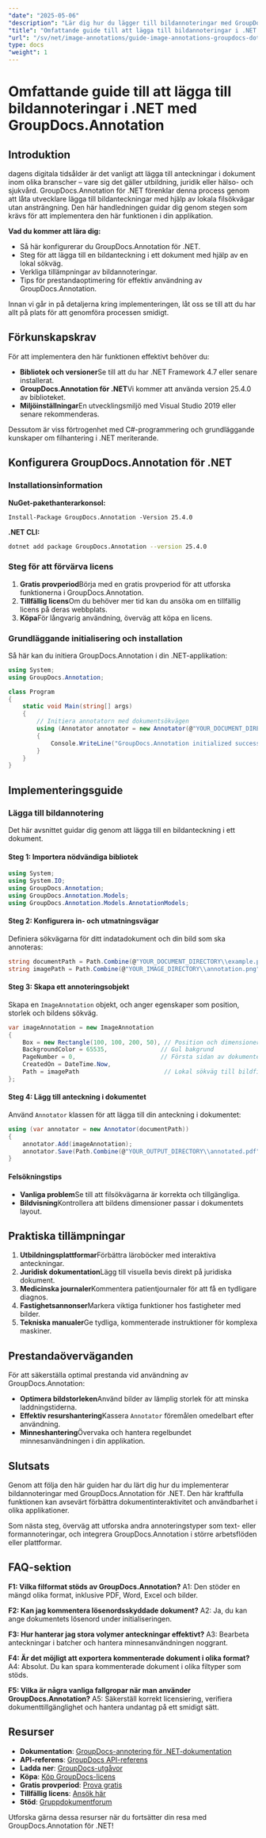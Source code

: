 ```yaml
---
"date": "2025-05-06"
"description": "Lär dig hur du lägger till bildannoteringar med GroupDocs.Annotation för .NET. Förbättra dokument inom utbildning, juridik och hälsovård."
"title": "Omfattande guide till att lägga till bildannoteringar i .NET med GroupDocs.Annotation"
"url": "/sv/net/image-annotations/guide-image-annotations-groupdocs-dotnet/"
type: docs
"weight": 1
---
```


# Omfattande guide till att lägga till bildannoteringar i .NET med GroupDocs.Annotation

## Introduktion

dagens digitala tidsålder är det vanligt att lägga till anteckningar i dokument inom olika branscher – vare sig det gäller utbildning, juridik eller hälso- och sjukvård. GroupDocs.Annotation för .NET förenklar denna process genom att låta utvecklare lägga till bildanteckningar med hjälp av lokala filsökvägar utan ansträngning. Den här handledningen guidar dig genom stegen som krävs för att implementera den här funktionen i din applikation.

**Vad du kommer att lära dig:**
- Så här konfigurerar du GroupDocs.Annotation för .NET.
- Steg för att lägga till en bildanteckning i ett dokument med hjälp av en lokal sökväg.
- Verkliga tillämpningar av bildannoteringar.
- Tips för prestandaoptimering för effektiv användning av GroupDocs.Annotation.

Innan vi går in på detaljerna kring implementeringen, låt oss se till att du har allt på plats för att genomföra processen smidigt.

## Förkunskapskrav

För att implementera den här funktionen effektivt behöver du:
- **Bibliotek och versioner**Se till att du har .NET Framework 4.7 eller senare installerat.
- **GroupDocs.Annotation för .NET**Vi kommer att använda version 25.4.0 av biblioteket.
- **Miljöinställningar**En utvecklingsmiljö med Visual Studio 2019 eller senare rekommenderas.

Dessutom är viss förtrogenhet med C#-programmering och grundläggande kunskaper om filhantering i .NET meriterande.

## Konfigurera GroupDocs.Annotation för .NET

### Installationsinformation

**NuGet-pakethanterarkonsol:**
```shell
Install-Package GroupDocs.Annotation -Version 25.4.0
```

**.NET CLI:**
```bash
dotnet add package GroupDocs.Annotation --version 25.4.0
```

### Steg för att förvärva licens

1. **Gratis provperiod**Börja med en gratis provperiod för att utforska funktionerna i GroupDocs.Annotation.
2. **Tillfällig licens**Om du behöver mer tid kan du ansöka om en tillfällig licens på deras webbplats.
3. **Köpa**För långvarig användning, överväg att köpa en licens.

### Grundläggande initialisering och installation

Så här kan du initiera GroupDocs.Annotation i din .NET-applikation:

```csharp
using System;
using GroupDocs.Annotation;

class Program
{
    static void Main(string[] args)
    {
        // Initiera annotatorn med dokumentsökvägen
        using (Annotator annotator = new Annotator(@"YOUR_DOCUMENT_DIRECTORY\\example.pdf"))
        {
            Console.WriteLine("GroupDocs.Annotation initialized successfully.");
        }
    }
}
```

## Implementeringsguide

### Lägga till bildannotering

Det här avsnittet guidar dig genom att lägga till en bildanteckning i ett dokument.

#### Steg 1: Importera nödvändiga bibliotek

```csharp
using System;
using System.IO;
using GroupDocs.Annotation;
using GroupDocs.Annotation.Models;
using GroupDocs.Annotation.Models.AnnotationModels;
```

#### Steg 2: Konfigurera in- och utmatningsvägar

Definiera sökvägarna för ditt indatadokument och din bild som ska annoteras:

```csharp
string documentPath = Path.Combine(@"YOUR_DOCUMENT_DIRECTORY\\example.pdf");
string imagePath = Path.Combine(@"YOUR_IMAGE_DIRECTORY\\annotation.png");
```

#### Steg 3: Skapa ett annoteringsobjekt

Skapa en `ImageAnnotation` objekt, och anger egenskaper som position, storlek och bildens sökväg.

```csharp
var imageAnnotation = new ImageAnnotation
{
    Box = new Rectangle(100, 100, 200, 50), // Position och dimensioner
    BackgroundColor = 65535,               // Gul bakgrund
    PageNumber = 0,                        // Första sidan av dokumentet
    CreatedOn = DateTime.Now,
    Path = imagePath                        // Lokal sökväg till bildfilen
};
```

#### Steg 4: Lägg till anteckning i dokumentet

Använd `Annotator` klassen för att lägga till din anteckning i dokumentet:

```csharp
using (var annotator = new Annotator(documentPath))
{
    annotator.Add(imageAnnotation);
    annotator.Save(Path.Combine(@"YOUR_OUTPUT_DIRECTORY\\annotated.pdf"));
}
```

#### Felsökningstips
- **Vanliga problem**Se till att filsökvägarna är korrekta och tillgängliga.
- **Bildvisning**Kontrollera att bildens dimensioner passar i dokumentets layout.

## Praktiska tillämpningar

1. **Utbildningsplattformar**Förbättra läroböcker med interaktiva anteckningar.
2. **Juridisk dokumentation**Lägg till visuella bevis direkt på juridiska dokument.
3. **Medicinska journaler**Kommentera patientjournaler för att få en tydligare diagnos.
4. **Fastighetsannonser**Markera viktiga funktioner hos fastigheter med bilder.
5. **Tekniska manualer**Ge tydliga, kommenterade instruktioner för komplexa maskiner.

## Prestandaöverväganden

För att säkerställa optimal prestanda vid användning av GroupDocs.Annotation:
- **Optimera bildstorleken**Använd bilder av lämplig storlek för att minska laddningstiderna.
- **Effektiv resurshantering**Kassera `Annotator` föremålen omedelbart efter användning.
- **Minneshantering**Övervaka och hantera regelbundet minnesanvändningen i din applikation.

## Slutsats

Genom att följa den här guiden har du lärt dig hur du implementerar bildannoteringar med GroupDocs.Annotation för .NET. Den här kraftfulla funktionen kan avsevärt förbättra dokumentinteraktivitet och användbarhet i olika applikationer. 

Som nästa steg, överväg att utforska andra annoteringstyper som text- eller formannoteringar, och integrera GroupDocs.Annotation i större arbetsflöden eller plattformar.

## FAQ-sektion

**F1: Vilka filformat stöds av GroupDocs.Annotation?**
A1: Den stöder en mängd olika format, inklusive PDF, Word, Excel och bilder.

**F2: Kan jag kommentera lösenordsskyddade dokument?**
A2: Ja, du kan ange dokumentets lösenord under initialiseringen.

**F3: Hur hanterar jag stora volymer anteckningar effektivt?**
A3: Bearbeta anteckningar i batcher och hantera minnesanvändningen noggrant.

**F4: Är det möjligt att exportera kommenterade dokument i olika format?**
A4: Absolut. Du kan spara kommenterade dokument i olika filtyper som stöds.

**F5: Vilka är några vanliga fallgropar när man använder GroupDocs.Annotation?**
A5: Säkerställ korrekt licensiering, verifiera dokumenttillgänglighet och hantera undantag på ett smidigt sätt.

## Resurser

- **Dokumentation**: [GroupDocs-annotering för .NET-dokumentation](https://docs.groupdocs.com/annotation/net/)
- **API-referens**: [GroupDocs API-referens](https://reference.groupdocs.com/annotation/net/)
- **Ladda ner**: [GroupDocs-utgåvor](https://releases.groupdocs.com/annotation/net/)
- **Köpa**: [Köp GroupDocs-licens](https://purchase.groupdocs.com/buy)
- **Gratis provperiod**: [Prova gratis](https://releases.groupdocs.com/annotation/net/)
- **Tillfällig licens**: [Ansök här](https://purchase.groupdocs.com/temporary-license/)
- **Stöd**: [Gruppdokumentforum](https://forum.groupdocs.com/c/annotation/) 

Utforska gärna dessa resurser när du fortsätter din resa med GroupDocs.Annotation för .NET!